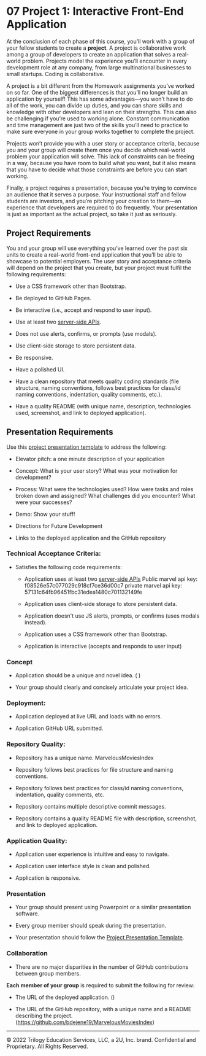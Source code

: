 # 07 Project 1: Interactive Front-End Application

At the conclusion of each phase of this course, you’ll work with a group of your fellow students to create a **project**. A project is collaborative work among a group of developers to create an application that solves a real-world problem. Projects model the experience you’ll encounter in every development role at any company, from large multinational businesses to small startups. Coding is collaborative.

A project is a bit different from the Homework assignments you’ve worked on so far. One of the biggest differences is that you’ll no longer build an application by yourself! This has some advantages&mdash;you won’t have to do all of the work, you can divide up duties, and you can share skills and knowledge with other developers and lean on their strengths. This can also be challenging if you’re used to working alone. Constant communication and time management are just two of the skills you’ll need to practice to make sure everyone in your group works together to complete the project. 

Projects won’t provide you with a user story or acceptance criteria, because you and your group will create them once you decide which real-world problem your application will solve. This lack of constraints can be freeing in a way, because you have room to build what you want, but it also means that you have to decide what those constraints are before you can start working.

Finally, a project requires a presentation, because you’re trying to convince an audience that it serves a purpose. Your instructional staff and fellow students are investors, and you’re pitching your creation to them&mdash;an experience that developers are required to do frequently. Your presentation is just as important as the actual project, so take it just as seriously.

## Project Requirements

You and your group will use everything you’ve learned over the past six units to create a real-world front-end application that you’ll be able to showcase to potential employers. The user story and acceptance criteria will depend on the project that you create, but your project must fulfil the following requirements:

* Use a CSS framework other than Bootstrap.

* Be deployed to GitHub Pages.

* Be interactive (i.e., accept and respond to user input).

* Use at least two [server-side APIs](https://coding-boot-camp.github.io/full-stack/apis/api-resources).

* Does not use alerts, confirms, or prompts (use modals).

* Use client-side storage to store persistent data.

* Be responsive.

* Have a polished UI.

* Have a clean repository that meets quality coding standards (file structure, naming conventions, follows best practices for class/id naming conventions, indentation, quality comments, etc.).

* Have a quality README (with unique name, description, technologies used, screenshot, and link to deployed application).

## Presentation Requirements

Use this [project presentation template](https://docs.google.com/presentation/d/10QaO9KH8HtUXj__81ve0SZcpO5DbMbqqQr4iPpbwKks/edit?usp=sharing) to address the following: 

* Elevator pitch: a one minute description of your application

* Concept: What is your user story? What was your motivation for development?

* Process: What were the technologies used? How were tasks and roles broken down and assigned? What challenges did you encounter? What were your successes?

* Demo: Show your stuff!

* Directions for Future Development

* Links to the deployed application and the GitHub repository


### Technical Acceptance Criteria:

* Satisfies the following code requirements:

  * Application uses at least two [server-side APIs](https://coding-boot-camp.github.io/full-stack/apis/api-resources)
  Public marvel api key: f08526e57c077029c918cf7ce36d00c7
  private marvel api key:
  57131c64fb96451fbc31edea1480c701132149fe


  * Application uses client-side storage to store persistent data.

  * Application doesn't use JS alerts, prompts, or confirms (uses modals instead).

  * Application uses a CSS framework other than Bootstrap.

  * Application is interactive (accepts and responds to user input)

### Concept

* Application should be a unique and novel idea. (   )

* Your group should clearly and concisely articulate your project idea.

### Deployment:

* Application deployed at live URL and loads with no errors.

* Application GitHub URL submitted.

### Repository Quality:

* Repository has a unique name. MarvelousMoviesIndex

* Repository follows best practices for file structure and naming conventions.

* Repository follows best practices for class/id naming conventions, indentation, quality comments, etc.

* Repository contains multiple descriptive commit messages.

* Repository contains a quality README file with description, screenshot, and link to deployed application.

### Application Quality:

* Application user experience is intuitive and easy to navigate.

* Application user interface style is clean and polished.

* Application is responsive.

### Presentation

* Your group should present using Powerpoint or a similar presentation software.

* Every group member should speak during the presentation.

* Your presentation should follow the [Project Presentation Template](https://docs.google.com/presentation/d/10QaO9KH8HtUXj__81ve0SZcpO5DbMbqqQr4iPpbwKks/edit?usp=sharing).

### Collaboration 

* There are no major disparities in the number of GitHub contributions between group members.

**Each member of your group** is required to submit the following for review:

* The URL of the deployed application. ()

* The URL of the GitHub repository, with a unique name and a README describing the project. (https://github.com/bdejene19/MarvelousMoviesIndex)

---
© 2022 Trilogy Education Services, LLC, a 2U, Inc. brand. Confidential and Proprietary. All Rights Reserved.